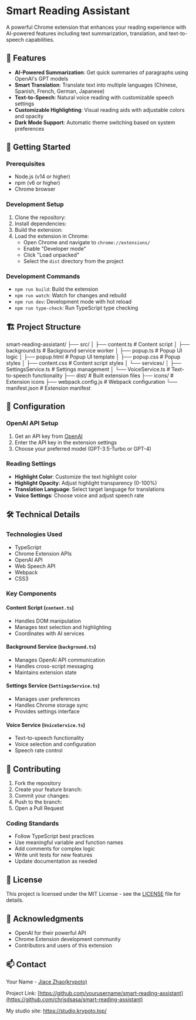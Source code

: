 # Smart Reading Assistant

A powerful Chrome extension that enhances your reading experience with AI-powered features including text summarization, translation, and text-to-speech capabilities.

## 🌟 Features

- **AI-Powered Summarization**: Get quick summaries of paragraphs using OpenAI's GPT models
- **Smart Translation**: Translate text into multiple languages (Chinese, Spanish, French, German, Japanese)
- **Text-to-Speech**: Natural voice reading with customizable speech settings
- **Customizable Highlighting**: Visual reading aids with adjustable colors and opacity
- **Dark Mode Support**: Automatic theme switching based on system preferences

## 🚀 Getting Started

### Prerequisites

- Node.js (v14 or higher)
- npm (v6 or higher)
- Chrome browser

### Development Setup

1. Clone the repository: 
2. Install dependencies:
3. Build the extension:
4. Load the extension in Chrome:
   - Open Chrome and navigate to `chrome://extensions/`
   - Enable "Developer mode"
   - Click "Load unpacked"
   - Select the `dist` directory from the project

### Development Commands

- `npm run build`: Build the extension
- `npm run watch`: Watch for changes and rebuild
- `npm run dev`: Development mode with hot reload
- `npm run type-check`: Run TypeScript type checking

## 🏗️ Project Structure
smart-reading-assistant/
├── src/
│ ├── content.ts # Content script
│ ├── background.ts # Background service worker
│ ├── popup.ts # Popup UI logic
│ ├── popup.html # Popup UI template
│ ├── popup.css # Popup styles
│ ├── content.css # Content script styles
│ └── services/
│ ├── SettingsService.ts # Settings management
│ └── VoiceService.ts # Text-to-speech functionality
├── dist/ # Built extension files
├── icons/ # Extension icons
├── webpack.config.js # Webpack configuration
└── manifest.json # Extension manifest
## 🔧 Configuration

### OpenAI API Setup

1. Get an API key from [OpenAI](https://platform.openai.com/)
2. Enter the API key in the extension settings
3. Choose your preferred model (GPT-3.5-Turbo or GPT-4)

### Reading Settings

- **Highlight Color**: Customize the text highlight color
- **Highlight Opacity**: Adjust highlight transparency (0-100%)
- **Translation Language**: Select target language for translations
- **Voice Settings**: Choose voice and adjust speech rate

## 🛠️ Technical Details

### Technologies Used

- TypeScript
- Chrome Extension APIs
- OpenAI API
- Web Speech API
- Webpack
- CSS3

### Key Components

#### Content Script (`content.ts`)
- Handles DOM manipulation
- Manages text selection and highlighting
- Coordinates with AI services

#### Background Service (`background.ts`)
- Manages OpenAI API communication
- Handles cross-script messaging
- Maintains extension state

#### Settings Service (`SettingsService.ts`)
- Manages user preferences
- Handles Chrome storage sync
- Provides settings interface

#### Voice Service (`VoiceService.ts`)
- Text-to-speech functionality
- Voice selection and configuration
- Speech rate control

## 🤝 Contributing

1. Fork the repository
2. Create your feature branch:
3. Commit your changes:
4. Push to the branch:
5. Open a Pull Request

### Coding Standards

- Follow TypeScript best practices
- Use meaningful variable and function names
- Add comments for complex logic
- Write unit tests for new features
- Update documentation as needed

## 📝 License

This project is licensed under the MIT License - see the [LICENSE](LICENSE) file for details.

## 🙏 Acknowledgments

- OpenAI for their powerful API
- Chrome Extension development community
- Contributors and users of this extension

## 📫 Contact

Your Name - [Jiace Zhao(krypoto)]([https://twitter.com/yourtwitter](https://x.com/KrypotoZ))

Project Link: [https://github.com/yourusername/smart-reading-assistant](https://github.com/chrisdsasa/smart-reading-assistant)

My studio site: https://studio.krypoto.top/
